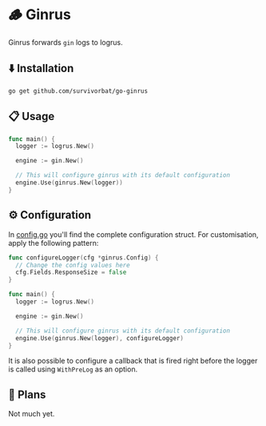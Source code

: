 # 🪵 Ginrus

Ginrus forwards `gin` logs to logrus.

## ⬇️ Installation

`go get github.com/survivorbat/go-ginrus`

## 📋 Usage

```go
func main() {
  logger := logrus.New()

  engine := gin.New()

  // This will configure ginrus with its default configuration
  engine.Use(ginrus.New(logger))
}
```

## ⚙️ Configuration

In [config.go](./config.go) you'll find the complete configuration struct.
For customisation, apply the following pattern:

```go
func configureLogger(cfg *ginrus.Config) {
  // Change the config values here
  cfg.Fields.ResponseSize = false
}

func main() {
  logger := logrus.New()

  engine := gin.New()

  // This will configure ginrus with its default configuration
  engine.Use(ginrus.New(logger), configureLogger)
}
```

It is also possible to configure a callback that is fired right before the logger is called using `WithPreLog` as an option.

## 🔭 Plans

Not much yet.
